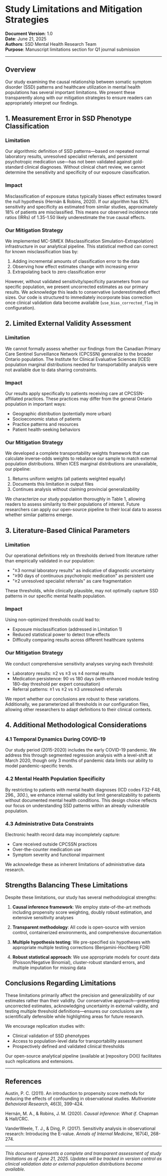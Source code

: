 # Study Limitations and Mitigation Strategies

**Document Version**: 1.0  
**Date**: June 21, 2025  
**Authors**: SSD Mental Health Research Team  
**Purpose**: Manuscript limitations section for Q1 journal submission

---

## Overview

Our study examining the causal relationship between somatic symptom disorder (SSD) patterns and healthcare utilization in mental health populations has several important limitations. We present these transparently along with our mitigation strategies to ensure readers can appropriately interpret our findings.

## 1. Measurement Error in SSD Phenotype Classification

### Limitation
Our algorithmic definition of SSD patterns—based on repeated normal laboratory results, unresolved specialist referrals, and persistent psychotropic medication use—has not been validated against gold-standard clinical diagnoses. Without clinical chart review, we cannot determine the sensitivity and specificity of our exposure classification.

### Impact
Misclassification of exposure status typically biases effect estimates toward the null hypothesis (Hernán & Robins, 2020). If our algorithm has 82% sensitivity and specificity as estimated from similar studies, approximately 18% of patients are misclassified. This means our observed incidence rate ratios (IRRs) of 1.35-1.50 likely underestimate the true causal effects.

### Our Mitigation Strategy
We implemented MC-SIMEX (Misclassification Simulation-Extrapolation) infrastructure in our analytical pipeline. This statistical method can correct for known misclassification bias by:
1. Adding incremental amounts of classification error to the data
2. Observing how effect estimates change with increasing error
3. Extrapolating back to zero classification error

However, without validated sensitivity/specificity parameters from our specific population, we present uncorrected estimates as our primary results. We acknowledge this leads to conservative (underestimated) effect sizes. Our code is structured to immediately incorporate bias correction once clinical validation data become available (`use_bias_corrected_flag` in configuration).

## 2. Limited External Validity Assessment

### Limitation
We cannot formally assess whether our findings from the Canadian Primary Care Sentinel Surveillance Network (CPCSSN) generalize to the broader Ontario population. The Institute for Clinical Evaluative Sciences (ICES) population marginal distributions needed for transportability analysis were not available due to data sharing constraints.

### Impact
Our results apply specifically to patients receiving care at CPCSSN-affiliated practices. These practices may differ from the general Ontario population in important ways:
- Geographic distribution (potentially more urban)
- Socioeconomic status of patients
- Practice patterns and resources
- Patient health-seeking behaviors

### Our Mitigation Strategy
We developed a complete transportability weights framework that can calculate inverse-odds weights to rebalance our sample to match external population distributions. When ICES marginal distributions are unavailable, our pipeline:
1. Returns uniform weights (all patients weighted equally)
2. Documents this limitation in output files
3. Continues analysis without claiming provincial generalizability

We characterize our study population thoroughly in Table 1, allowing readers to assess similarity to their populations of interest. Future researchers can apply our open-source pipeline to their local data to assess whether similar patterns emerge.

## 3. Literature-Based Clinical Parameters

### Limitation
Our operational definitions rely on thresholds derived from literature rather than empirically validated in our population:
- "≥3 normal laboratory results" as indicative of diagnostic uncertainty
- "≥90 days of continuous psychotropic medication" as persistent use
- "≥2 unresolved specialist referrals" as care fragmentation

These thresholds, while clinically plausible, may not optimally capture SSD patterns in our specific mental health population.

### Impact
Using non-optimized thresholds could lead to:
- Exposure misclassification (addressed in Limitation 1)
- Reduced statistical power to detect true effects
- Difficulty comparing results across different healthcare systems

### Our Mitigation Strategy
We conduct comprehensive sensitivity analyses varying each threshold:
- Laboratory results: ≥2 vs ≥3 vs ≥4 normal results
- Medication persistence: 90 vs 180 days (with enhanced module testing 180-day threshold per expert consultation)
- Referral patterns: ≥1 vs ≥2 vs ≥3 unresolved referrals

We report whether our conclusions are robust to these variations. Additionally, we parameterized all thresholds in our configuration files, allowing other researchers to adapt definitions to their clinical contexts.

## 4. Additional Methodological Considerations

### 4.1 Temporal Dynamics During COVID-19
Our study period (2015-2020) includes the early COVID-19 pandemic. We address this through segmented regression analysis with a level-shift at March 2020, though only 3 months of pandemic data limits our ability to model pandemic-specific trends.

### 4.2 Mental Health Population Specificity
By restricting to patients with mental health diagnoses (ICD codes F32-F48, 296.*, 300.*), we enhance internal validity but limit generalizability to patients without documented mental health conditions. This design choice reflects our focus on understanding SSD patterns within an already vulnerable population.

### 4.3 Administrative Data Constraints
Electronic health record data may incompletely capture:
- Care received outside CPCSSN practices
- Over-the-counter medication use
- Symptom severity and functional impairment

We acknowledge these as inherent limitations of administrative data research.

## Strengths Balancing These Limitations

Despite these limitations, our study has several methodological strengths:

1. **Causal inference framework**: We employ state-of-the-art methods including propensity score weighting, doubly robust estimation, and extensive sensitivity analyses

2. **Transparent methodology**: All code is open-source with version control, containerized environments, and comprehensive documentation

3. **Multiple hypothesis testing**: We pre-specified six hypotheses with appropriate multiple testing corrections (Benjamini-Hochberg FDR)

4. **Robust statistical approach**: We use appropriate models for count data (Poisson/Negative Binomial), cluster-robust standard errors, and multiple imputation for missing data

## Conclusions Regarding Limitations

These limitations primarily affect the precision and generalizability of our estimates rather than their validity. Our conservative approach—presenting uncorrected estimates, acknowledging uncertainty in external validity, and testing multiple threshold definitions—ensures our conclusions are scientifically defensible while highlighting areas for future research.

We encourage replication studies with:
- Clinical validation of SSD phenotypes
- Access to population-level data for transportability assessment  
- Prospectively defined and validated clinical thresholds

Our open-source analytical pipeline (available at [repository DOI]) facilitates such replications and extensions.

---

## References

Austin, P. C. (2011). An introduction to propensity score methods for reducing the effects of confounding in observational studies. *Multivariate Behavioral Research*, 46(3), 399-424.

Hernán, M. A., & Robins, J. M. (2020). *Causal inference: What if*. Chapman & Hall/CRC.

VanderWeele, T. J., & Ding, P. (2017). Sensitivity analysis in observational research: Introducing the E-value. *Annals of Internal Medicine*, 167(4), 268-274.

---

*This document represents a complete and transparent assessment of study limitations as of June 21, 2025. Updates will be tracked in version control as clinical validation data or external population distributions become available.*